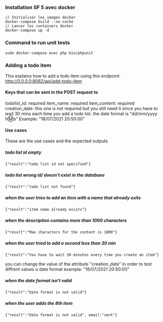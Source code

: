 ### Installation SF 5 avec docker
```
// Initialiser les images docker
docker-compose build --no-cache
// Lancer les containers docker
docker-compose up -d
```

### Command to run unit tests
```
sudo docker-compose exec php bin/phpunit
```
### Adding a todo item
This explains how to add a todo item using this endpoint: http://0.0.0.0:8082/api/add-todo-item
#### Keys that can be sent in the POST request to 
todolist_id: required
item_name: required
item_content: required
creation_date: this one is not required but you still need it since you have to wait 30 mins each time you add a todo list. the date format is "dd/mm/yyyy h:m:s" 
Example: "18/07/2021 20:50:00"
#### Use cases
These are the use cases and the expected outputs

##### todo list id empty
```
{"result":"todo list id not specified"}
```
##### todo list wrong id/ doesn't exist in the database

```
{"result":"todo list not found"}
```
##### when the user tries to add an item with a name that already exits
```
{"result":"item name already exists"}
```
##### when the description contains more than 1000 characters
```
{"result":"Max characters for the content is 1000"}
```
##### when the user tried to add a second less than 30 min
```
{"result":"You have to wait 30 minutes every time you create an item"}
```
you can change the value of the attribute "creation_date" in order to test diffrent values ù
date format example: "18/07/2021 20:50:00"

##### when the date format isn't valid
```
{"result":"Date format is not valid"}
```
##### when the user adds the 8th item
```
{"result":"Date format is not valid", email:"sent"}
```



